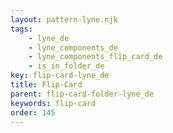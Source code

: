 ```yaml
---
layout: pattern-lyne.njk
tags: 
    - lyne_de
    - lyne_components_de
    - lyne_components_flip_card_de
    - is_in_folder_de
key: flip-card-lyne_de
title: Flip-Card
parent: flip-card-folder-lyne_de
keywords: flip-card
order: 145
---
```

